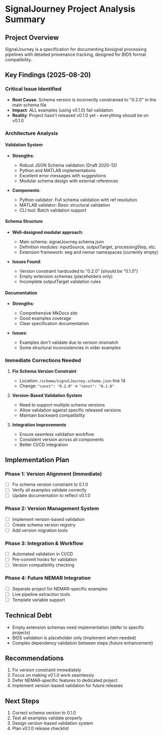 # SignalJourney Project Analysis Summary

## Project Overview
SignalJourney is a specification for documenting biosignal processing pipelines with detailed provenance tracking, designed for BIDS format compatibility.

## Key Findings (2025-08-20)

### Critical Issue Identified
- **Root Cause**: Schema version is incorrectly constrained to "0.2.0" in the main schema file
- **Impact**: ALL examples (using v0.1.0) fail validation
- **Reality**: Project hasn't released v0.1.0 yet - everything should be on v0.1.0

### Architecture Analysis

#### Validation System
- **Strengths**:
  - Robust JSON Schema validation (Draft 2020-12)
  - Python and MATLAB implementations
  - Excellent error messages with suggestions
  - Modular schema design with external references
  
- **Components**:
  - Python validator: Full schema validation with ref resolution
  - MATLAB validator: Basic structural validation
  - CLI tool: Batch validation support

#### Schema Structure
- **Well-designed modular approach**:
  - Main schema: signalJourney.schema.json
  - Definition modules: inputSource, outputTarget, processingStep, etc.
  - Extension framework: eeg and nemar namespaces (currently empty)

- **Issues Found**:
  - Version constraint hardcoded to "0.2.0" (should be "0.1.0")
  - Empty extension schemas (placeholders only)
  - Incomplete outputTarget validation rules

#### Documentation
- **Strengths**:
  - Comprehensive MkDocs site
  - Good examples coverage
  - Clear specification documentation
  
- **Issues**:
  - Examples don't validate due to version mismatch
  - Some structural inconsistencies in older examples

### Immediate Corrections Needed

1. **Fix Schema Version Constraint**
   - Location: `/schema/signalJourney.schema.json` line 14
   - Change: `"const": "0.2.0"` → `"const": "0.1.0"`

2. **Version-Based Validation System**
   - Need to support multiple schema versions
   - Allow validation against specific released versions
   - Maintain backward compatibility

3. **Integration Improvements**
   - Ensure seamless validation workflow
   - Consistent version across all components
   - Better CI/CD integration

## Implementation Plan

### Phase 1: Version Alignment (Immediate)
- [ ] Fix schema version constraint to 0.1.0
- [ ] Verify all examples validate correctly
- [ ] Update documentation to reflect v0.1.0

### Phase 2: Version Management System
- [ ] Implement version-based validation
- [ ] Create schema version registry
- [ ] Add version migration tools

### Phase 3: Integration & Workflow
- [ ] Automated validation in CI/CD
- [ ] Pre-commit hooks for validation
- [ ] Version compatibility checking

### Phase 4: Future NEMAR Integration
- [ ] Separate project for NEMAR-specific examples
- [ ] Live pipeline extraction tools
- [ ] Template variable support

## Technical Debt
- Empty extension schemas need implementation (defer to specific projects)
- BIDS validation is placeholder only (implement when needed)
- Complex dependency validation between steps (future enhancement)

## Recommendations
1. Fix version constraint immediately
2. Focus on making v0.1.0 work seamlessly
3. Defer NEMAR-specific features to dedicated project
4. Implement version-based validation for future releases

## Next Steps
1. Correct schema version to 0.1.0
2. Test all examples validate properly
3. Design version-based validation system
4. Plan v0.1.0 release checklist